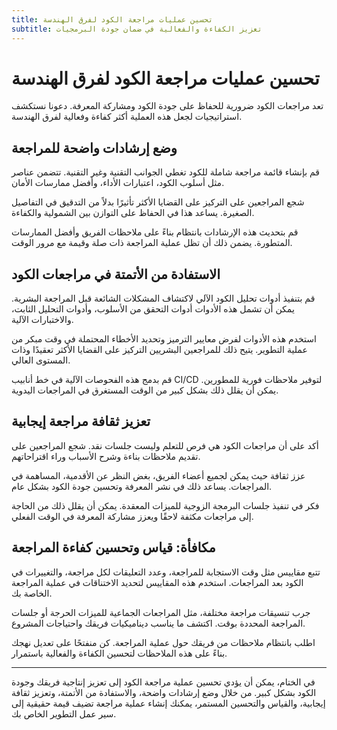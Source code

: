 ```yaml
---
title: تحسين عمليات مراجعة الكود لفرق الهندسة
subtitle: تعزيز الكفاءة والفعالية في ضمان جودة البرمجيات
---
```


# تحسين عمليات مراجعة الكود لفرق الهندسة

تعد مراجعات الكود ضرورية للحفاظ على جودة الكود ومشاركة المعرفة. دعونا نستكشف استراتيجيات لجعل هذه العملية أكثر كفاءة وفعالية لفرق الهندسة.

## وضع إرشادات واضحة للمراجعة

قم بإنشاء قائمة مراجعة شاملة للكود تغطي الجوانب التقنية وغير التقنية. تتضمن عناصر مثل أسلوب الكود، اعتبارات الأداء، وأفضل ممارسات الأمان.

شجع المراجعين على التركيز على القضايا الأكثر تأثيرًا بدلاً من التدقيق في التفاصيل الصغيرة. يساعد هذا في الحفاظ على التوازن بين الشمولية والكفاءة.

قم بتحديث هذه الإرشادات بانتظام بناءً على ملاحظات الفريق وأفضل الممارسات المتطورة. يضمن ذلك أن تظل عملية المراجعة ذات صلة وقيمة مع مرور الوقت.

## الاستفادة من الأتمتة في مراجعات الكود

قم بتنفيذ أدوات تحليل الكود الآلي لاكتشاف المشكلات الشائعة قبل المراجعة البشرية. يمكن أن تشمل هذه الأدوات أدوات التحقق من الأسلوب، وأدوات التحليل الثابت، والاختبارات الآلية.

استخدم هذه الأدوات لفرض معايير الترميز وتحديد الأخطاء المحتملة في وقت مبكر من عملية التطوير. يتيح ذلك للمراجعين البشريين التركيز على القضايا الأكثر تعقيدًا وذات المستوى العالي.

قم بدمج هذه الفحوصات الآلية في خط أنابيب CI/CD لتوفير ملاحظات فورية للمطورين. يمكن أن يقلل ذلك بشكل كبير من الوقت المستغرق في المراجعات اليدوية.

## تعزيز ثقافة مراجعة إيجابية

أكد على أن مراجعات الكود هي فرص للتعلم وليست جلسات نقد. شجع المراجعين على تقديم ملاحظات بناءة وشرح الأسباب وراء اقتراحاتهم.

عزز ثقافة حيث يمكن لجميع أعضاء الفريق، بغض النظر عن الأقدمية، المساهمة في المراجعات. يساعد ذلك في نشر المعرفة وتحسين جودة الكود بشكل عام.

فكر في تنفيذ جلسات البرمجة الزوجية للميزات المعقدة. يمكن أن يقلل ذلك من الحاجة إلى مراجعات مكثفة لاحقًا ويعزز مشاركة المعرفة في الوقت الفعلي.

## مكافأة: قياس وتحسين كفاءة المراجعة

تتبع مقاييس مثل وقت الاستجابة للمراجعة، وعدد التعليقات لكل مراجعة، والتغييرات في الكود بعد المراجعات. استخدم هذه المقاييس لتحديد الاختناقات في عملية المراجعة الخاصة بك.

جرب تنسيقات مراجعة مختلفة، مثل المراجعات الجماعية للميزات الحرجة أو جلسات المراجعة المحددة بوقت. اكتشف ما يناسب ديناميكيات فريقك واحتياجات المشروع.

اطلب بانتظام ملاحظات من فريقك حول عملية المراجعة. كن منفتحًا على تعديل نهجك بناءً على هذه الملاحظات لتحسين الكفاءة والفعالية باستمرار.

---
في الختام، يمكن أن يؤدي تحسين عملية مراجعة الكود إلى تعزيز إنتاجية فريقك وجودة الكود بشكل كبير. من خلال وضع إرشادات واضحة، والاستفادة من الأتمتة، وتعزيز ثقافة إيجابية، والقياس والتحسين المستمر، يمكنك إنشاء عملية مراجعة تضيف قيمة حقيقية إلى سير عمل التطوير الخاص بك.
